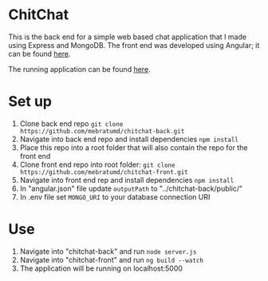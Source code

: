 # ChitChat

This is the back end for a simple web based chat application that I made using Express and MongoDB. The front end was developed using Angular; it can be found [here](https://github.com/mebratumd/chitchat-front).

The running application can be found [here](https://chitchatmessage.herokuapp.com/).

# Set up

<ol>
  <li>Clone back end repo <code>git clone https://github.com/mebratumd/chitchat-back.git</code></li>
  <li>Navigate into back end repo and install dependencies <code>npm install</code></li>
  <li>Place this repo into a root folder that will also contain the repo for the front end</li>
  <li>Clone front end repo into root folder: <code>git clone https://github.com/mebratumd/chitchat-front.git</code></li>
  <li>Navigate into front end rep and install dependencies <code>npm install</code></li>
  <li>In "angular.json" file update <code>outputPath</code> to "../chitchat-back/public/"</li>
  <li>In .env file set <code>MONGO_URI</code> to your database connection URI</li>
</ol>

# Use

<ol>
  <li>Navigate into "chitchat-back" and run <code>node server.js</code></li>
  <li>Navigate into "chitchat-front" and run <code>ng build --watch</code></li>
  <li>The application will be running on localhost:5000</li>
</ol>
